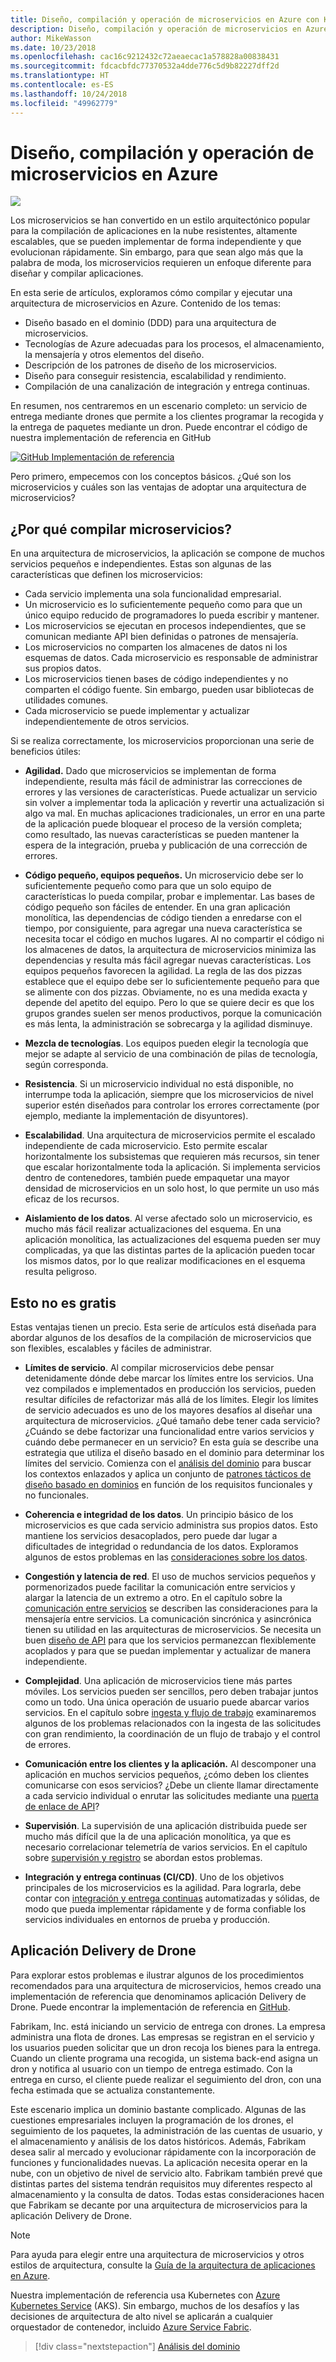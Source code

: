 ```yaml
---
title: Diseño, compilación y operación de microservicios en Azure con Kubernetes
description: Diseño, compilación y operación de microservicios en Azure
author: MikeWasson
ms.date: 10/23/2018
ms.openlocfilehash: cac16c9212432c72aeaecac1a578828a00838431
ms.sourcegitcommit: fdcacbfdc77370532a4dde776c5d9b82227dff2d
ms.translationtype: HT
ms.contentlocale: es-ES
ms.lasthandoff: 10/24/2018
ms.locfileid: "49962779"
---
```

# <a name="designing-building-and-operating-microservices-on-azure"></a>Diseño, compilación y operación de microservicios en Azure

![](./images/drone.svg)

Los microservicios se han convertido en un estilo arquitectónico popular para la compilación de aplicaciones en la nube resistentes, altamente escalables, que se pueden implementar de forma independiente y que evolucionan rápidamente. Sin embargo, para que sean algo más que la palabra de moda, los microservicios requieren un enfoque diferente para diseñar y compilar aplicaciones. 

En esta serie de artículos, exploramos cómo compilar y ejecutar una arquitectura de microservicios en Azure. Contenido de los temas:

- Diseño basado en el dominio (DDD) para una arquitectura de microservicios. 
- Tecnologías de Azure adecuadas para los procesos, el almacenamiento, la mensajería y otros elementos del diseño.
- Descripción de los patrones de diseño de los microservicios.
- Diseño para conseguir resistencia, escalabilidad y rendimiento.
- Compilación de una canalización de integración y entrega continuas.


En resumen, nos centraremos en un escenario completo: un servicio de entrega mediante drones que permite a los clientes programar la recogida y la entrega de paquetes mediante un dron. Puede encontrar el código de nuestra implementación de referencia en GitHub

[![GitHub](../_images/github.png) Implementación de referencia][drone-ri]

Pero primero, empecemos con los conceptos básicos. ¿Qué son los microservicios y cuáles son las ventajas de adoptar una arquitectura de microservicios?

## <a name="why-build-microservices"></a>¿Por qué compilar microservicios?

En una arquitectura de microservicios, la aplicación se compone de muchos servicios pequeños e independientes. Estas son algunas de las características que definen los microservicios:

- Cada servicio implementa una sola funcionalidad empresarial.
- Un microservicio es lo suficientemente pequeño como para que un único equipo reducido de programadores lo pueda escribir y mantener.
- Los microservicios se ejecutan en procesos independientes, que se comunican mediante API bien definidas o patrones de mensajería. 
- Los microservicios no comparten los almacenes de datos ni los esquemas de datos. Cada microservicio es responsable de administrar sus propios datos. 
- Los microservicios tienen bases de código independientes y no comparten el código fuente. Sin embargo, pueden usar bibliotecas de utilidades comunes.
- Cada microservicio se puede implementar y actualizar independientemente de otros servicios. 

Si se realiza correctamente, los microservicios proporcionan una serie de beneficios útiles:

- **Agilidad.** Dado que microservicios se implementan de forma independiente, resulta más fácil de administrar las correcciones de errores y las versiones de características. Puede actualizar un servicio sin volver a implementar toda la aplicación y revertir una actualización si algo va mal. En muchas aplicaciones tradicionales, un error en una parte de la aplicación puede bloquear el proceso de la versión completa; como resultado, las nuevas características se pueden mantener la espera de la integración, prueba y publicación de una corrección de errores.  

- **Código pequeño, equipos pequeños.** Un microservicio debe ser lo suficientemente pequeño como para que un solo equipo de características lo pueda compilar, probar e implementar. Las bases de código pequeño son fáciles de entender. En una gran aplicación monolítica, las dependencias de código tienden a enredarse con el tiempo, por consiguiente, para agregar una nueva característica se necesita tocar el código en muchos lugares. Al no compartir el código ni los almacenes de datos, la arquitectura de microservicios minimiza las dependencias y resulta más fácil agregar nuevas características. Los equipos pequeños favorecen la agilidad. La regla de las dos pizzas establece que el equipo debe ser lo suficientemente pequeño para que se alimente con dos pizzas. Obviamente, no es una medida exacta y depende del apetito del equipo. Pero lo que se quiere decir es que los grupos grandes suelen ser menos productivos, porque la comunicación es más lenta, la administración se sobrecarga y la agilidad disminuye.  

- **Mezcla de tecnologías**. Los equipos pueden elegir la tecnología que mejor se adapte al servicio de una combinación de pilas de tecnología, según corresponda. 

- **Resistencia**. Si un microservicio individual no está disponible, no interrumpe toda la aplicación, siempre que los microservicios de nivel superior estén diseñados para controlar los errores correctamente (por ejemplo, mediante la implementación de disyuntores).

- **Escalabilidad**. Una arquitectura de microservicios permite el escalado independiente de cada microservicio. Esto permite escalar horizontalmente los subsistemas que requieren más recursos, sin tener que escalar horizontalmente toda la aplicación. Si implementa servicios dentro de contenedores, también puede empaquetar una mayor densidad de microservicios en un solo host, lo que permite un uso más eficaz de los recursos.

- **Aislamiento de los datos**. Al verse afectado solo un microservicio, es mucho más fácil realizar actualizaciones del esquema. En una aplicación monolítica, las actualizaciones del esquema pueden ser muy complicadas, ya que las distintas partes de la aplicación pueden tocar los mismos datos, por lo que realizar modificaciones en el esquema resulta peligroso.
 
## <a name="no-free-lunch"></a>Esto no es gratis

Estas ventajas tienen un precio. Esta serie de artículos está diseñada para abordar algunos de los desafíos de la compilación de microservicios que son flexibles, escalables y fáciles de administrar.

- **Límites de servicio**. Al compilar microservicios debe pensar detenidamente dónde debe marcar los límites entre los servicios. Una vez compilados e implementados en producción los servicios, pueden resultar difíciles de refactorizar más allá de los límites. Elegir los límites de servicio adecuados es uno de los mayores desafíos al diseñar una arquitectura de microservicios. ¿Qué tamaño debe tener cada servicio? ¿Cuándo se debe factorizar una funcionalidad entre varios servicios y cuándo debe permanecer en un servicio? En esta guía se describe una estrategia que utiliza el diseño basado en el dominio para determinar los límites del servicio. Comienza con el [análisis del dominio](./domain-analysis.md) para buscar los contextos enlazados y aplica un conjunto de [patrones tácticos de diseño basado en dominios](./microservice-boundaries.md) en función de los requisitos funcionales y no funcionales. 

- **Coherencia e integridad de los datos**. Un principio básico de los microservicios es que cada servicio administra sus propios datos. Esto mantiene los servicios desacoplados, pero puede dar lugar a dificultades de integridad o redundancia de los datos. Exploramos algunos de estos problemas en las [consideraciones sobre los datos](./data-considerations.md).

- **Congestión y latencia de red**. El uso de muchos servicios pequeños y pormenorizados puede facilitar la comunicación entre servicios y alargar la latencia de un extremo a otro. En el capítulo sobre la [comunicación entre servicios](./interservice-communication.md) se describen las consideraciones para la mensajería entre servicios. La comunicación sincrónica y asincrónica tienen su utilidad en las arquitecturas de microservicios. Se necesita un buen [diseño de API](./api-design.md) para que los servicios permanezcan flexiblemente acoplados y para que se puedan implementar y actualizar de manera independiente.
 
- **Complejidad**. Una aplicación de microservicios tiene más partes móviles. Los servicios pueden ser sencillos, pero deben trabajar juntos como un todo. Una única operación de usuario puede abarcar varios servicios. En el capítulo sobre [ingesta y flujo de trabajo](./ingestion-workflow.md) examinaremos algunos de los problemas relacionados con la ingesta de las solicitudes con gran rendimiento, la coordinación de un flujo de trabajo y el control de errores. 

- **Comunicación entre los clientes y la aplicación.**  Al descomponer una aplicación en muchos servicios pequeños, ¿cómo deben los clientes comunicarse con esos servicios? ¿Debe un cliente llamar directamente a cada servicio individual o enrutar las solicitudes mediante una [puerta de enlace de API](./gateway.md)?

- **Supervisión**. La supervisión de una aplicación distribuida puede ser mucho más difícil que la de una aplicación monolítica, ya que es necesario correlacionar telemetría de varios servicios. En el capítulo sobre [supervisión y registro](./logging-monitoring.md) se abordan estos problemas.

- **Integración y entrega continuas (CI/CD)**. Uno de los objetivos principales de los microservicios es la agilidad. Para lograrla, debe contar con [integración y entrega continuas](./ci-cd.md) automatizadas y sólidas, de modo que pueda implementar rápidamente y de forma confiable los servicios individuales en entornos de prueba y producción.

## <a name="the-drone-delivery-application"></a>Aplicación Delivery de Drone

Para explorar estos problemas e ilustrar algunos de los procedimientos recomendados para una arquitectura de microservicios, hemos creado una implementación de referencia que denominamos aplicación Delivery de Drone. Puede encontrar la implementación de referencia en [GitHub][drone-ri].

Fabrikam, Inc. está iniciando un servicio de entrega con drones. La empresa administra una flota de drones. Las empresas se registran en el servicio y los usuarios pueden solicitar que un dron recoja los bienes para la entrega. Cuando un cliente programa una recogida, un sistema back-end asigna un dron y notifica al usuario con un tiempo de entrega estimado. Con la entrega en curso, el cliente puede realizar el seguimiento del dron, con una fecha estimada que se actualiza constantemente.

Este escenario implica un dominio bastante complicado. Algunas de las cuestiones empresariales incluyen la programación de los drones, el seguimiento de los paquetes, la administración de las cuentas de usuario, y el almacenamiento y análisis de los datos históricos. Además, Fabrikam desea salir al mercado y evolucionar rápidamente con la incorporación de funciones y funcionalidades nuevas. La aplicación necesita operar en la nube, con un objetivo de nivel de servicio alto. Fabrikam también prevé que distintas partes del sistema tendrán requisitos muy diferentes respecto al almacenamiento y la consulta de datos. Todas estas consideraciones hacen que Fabrikam se decante por una arquitectura de microservicios para la aplicación Delivery de Drone.

> [!NOTE]
> Para ayuda para elegir entre una arquitectura de microservicios y otros estilos de arquitectura, consulte la [Guía de la arquitectura de aplicaciones en Azure](../guide/index.md).

Nuestra implementación de referencia usa Kubernetes con [Azure Kubernetes Service](/azure/aks/) (AKS). Sin embargo, muchos de los desafíos y las decisiones de arquitectura de alto nivel se aplicarán a cualquier orquestador de contenedor, incluido [Azure Service Fabric](/azure/service-fabric/). 

> [!div class="nextstepaction"]
> [Análisis del dominio](./domain-analysis.md)


<!-- links -->

[drone-ri]: https://github.com/mspnp/microservices-reference-implementation
